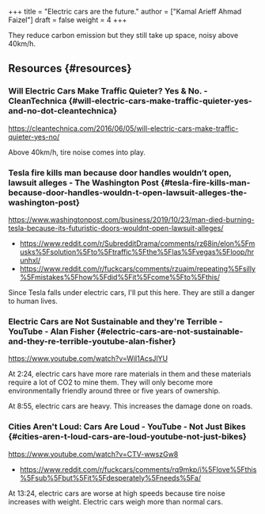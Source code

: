 +++
title = "Electric cars are the future."
author = ["Kamal Arieff Ahmad Faizel"]
draft = false
weight = 4
+++

They reduce carbon emission but they still take up space, noisy above 40km/h.


## Resources {#resources}


### Will Electric Cars Make Traffic Quieter? Yes & No. - CleanTechnica {#will-electric-cars-make-traffic-quieter-yes-and-no-dot-cleantechnica}

<https://cleantechnica.com/2016/06/05/will-electric-cars-make-traffic-quieter-yes-no/>

Above 40km/h, tire noise comes into play.


### Tesla fire kills man because door handles wouldn’t open, lawsuit alleges - The Washington Post {#tesla-fire-kills-man-because-door-handles-wouldn-t-open-lawsuit-alleges-the-washington-post}

<https://www.washingtonpost.com/business/2019/10/23/man-died-burning-tesla-because-its-futuristic-doors-wouldnt-open-lawsuit-alleges/>

-   <https://www.reddit.com/r/SubredditDrama/comments/rz68in/elon%5Fmusks%5Fsolution%5Fto%5Ftraffic%5Fthe%5Flas%5Fvegas%5Floop/hrunhxl/>
-   <https://www.reddit.com/r/fuckcars/comments/rzuajm/repeating%5Fsilly%5Fmistakes%5Fhow%5Fdid%5Fit%5Fcome%5Fto%5Fthis/>

Since Tesla falls under electric cars, I'll put this here. They are still a danger to human lives.


### Electric Cars are Not Sustainable and they're Terrible - YouTube - Alan Fisher {#electric-cars-are-not-sustainable-and-they-re-terrible-youtube-alan-fisher}

<https://www.youtube.com/watch?v=WiI1AcsJlYU>

At 2:24, electric cars have more rare materials in them and these materials require a lot of CO2 to mine them. They will only become more environmentally friendly around three or five years of ownership.

At 8:55, electric cars are heavy. This increases the damage done on roads.


### Cities Aren't Loud: Cars Are Loud - YouTube - Not Just Bikes {#cities-aren-t-loud-cars-are-loud-youtube-not-just-bikes}

<https://www.youtube.com/watch?v=CTV-wwszGw8>

-   <https://www.reddit.com/r/fuckcars/comments/rq9mkp/i%5Flove%5Fthis%5Fsub%5Fbut%5Fit%5Fdesperately%5Fneeds%5Fa/>

At 13:24, electric cars are worse at high speeds because tire noise increases with weight. Electric cars weigh more than normal cars.
